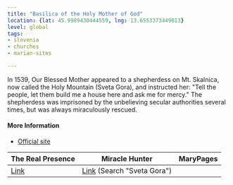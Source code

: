 ```yaml
---
title: "Basilica of the Holy Mother of God"
location: {lat: 45.9989430444559, lng: 13.6553373449013}
level: global
tags:
- slovenia
- churches
- marian-sites

---
```



In 1539, Our Blessed Mother appeared to a shepherdess on Mt. Skalnica, now called the Holy Mountain (Sveta Gora), and instructed her: "Tell the people, let them build me a house here and ask me for mercy." The shepherdess was imprisoned by the unbelieving secular authorities several times, but was always miraculously rescued.

#### More Information

* [Official site](https://svetagora.si/)


| The Real Presence | Miracle Hunter | MaryPages |
| --- | --- | --- |
| [Link](http://www.therealpresence.org/eucharst/misc/BVM/137_SVETA_GORA_60x96.pdf) | [Link](https://www.miraclehunter.com/marian_apparitions/approved_apparitions/apparitions_1500-1599.html) (Search "Sveta Gora") |  |





